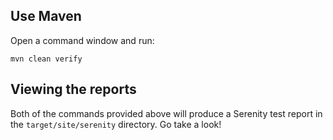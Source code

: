 ## Use Maven

Open a command window and run:

    mvn clean verify


## Viewing the reports

Both of the commands provided above will produce a Serenity test report in the `target/site/serenity` directory. Go take a look!

